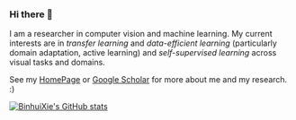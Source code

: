 ### Hi there 👋

I am a researcher in computer vision and machine learning. My current interests are in *transfer learning* and *data-efficient learning* (particularly domain adaptation, active learning) and *self-supervised learning* across visual tasks and domains. 

See my [HomePage](https://binhuixie.github.io/) or [Google Scholar](https://scholar.google.com/citations?user=cbVMMCwAAAAJ) for more about me and my research. :)

<!--
**BinhuiXie/BinhuiXie** is a ✨ _special_ ✨ repository because its `README.md` (this file) appears on your GitHub profile.

Here are some ideas to get you started:

- 🔭 I’m currently working on ...
- 🌱 I’m currently learning ...
- 👯 I’m looking to collaborate on ...
- 🤔 I’m looking for help with ...
- 💬 Ask me about ...
- 📫 How to reach me: ...
- 😄 Pronouns: ...
- ⚡ Fun fact: ...
-->

[![BinhuiXie's GitHub stats](https://github-readme-stats.vercel.app/api?username=binhuixie)](https://github.com/anuraghazra/github-readme-stats)
